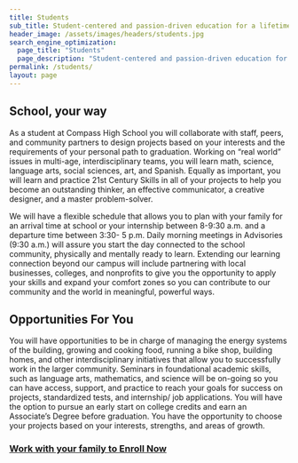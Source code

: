 ```yaml
---
title: Students
sub_title: Student-centered and passion-driven education for a lifetime.
header_image: /assets/images/headers/students.jpg
search_engine_optimization:
  page_title: "Students"
  page_description: "Student-centered and passion-driven education for a lifetime."
permalink: /students/
layout: page
---
```



## School, your way

As a student at Compass High School you will collaborate with staff, peers, and community partners to design projects based on your interests and the requirements of your personal path to graduation. Working on “real world” issues in multi-age, interdisciplinary teams, you will learn math, science, language arts, social sciences, art, and Spanish. Equally as important, you will learn and practice 21st Century Skills in all of your projects to help you become an outstanding thinker, an effective communicator, a creative designer, and a master problem-solver.

We will have a flexible schedule that allows you to plan with your family for an arrival time at school or your internship between 8-9:30 a.m. and a departure time between 3:30- 5 p.m. Daily morning meetings in Advisories (9:30 a.m.) will assure you start the day connected to the school community, physically and mentally ready to learn. Extending our learning connection beyond our campus will include partnering with local businesses, colleges, and nonprofits to give you the opportunity to apply your skills and expand your comfort zones so you can contribute to our community and the world in meaningful, powerful ways.

## Opportunities For You

You will have opportunities to be in charge of managing the energy systems of the building, growing and cooking food, running a bike shop, building homes, and other interdisciplinary initiatives that allow you to successfully work in the larger community. Seminars in foundational academic skills, such as language arts, mathematics, and science will be on-going so you can have access, support, and practice to reach your goals for success on projects, standardized tests, and internship/ job applications. You will have the option to pursue an early start on college credits and earn an Associate’s Degree before graduation. You have the opportunity to choose your projects based on your interests, strengths, and areas of growth.

### [Work with your family to Enroll Now](/parents/)